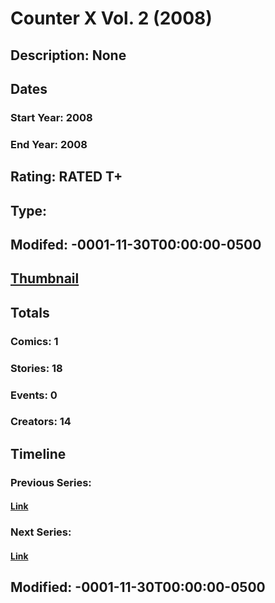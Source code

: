 # Counter X Vol. 2 (2008)
## Description: None
## Dates
### Start Year: 2008
### End Year: 2008
## Rating: RATED T+
## Type: 
## Modifed: -0001-11-30T00:00:00-0500
## [Thumbnail](http://i.annihil.us/u/prod/marvel/i/mg/2/f0/4bb715332d067.jpg)
## Totals
### Comics: 1
### Stories: 18
### Events: 0
### Creators: 14
## Timeline
### Previous Series: 
#### [Link]()
### Next Series: 
#### [Link]()
## Modified: -0001-11-30T00:00:00-0500